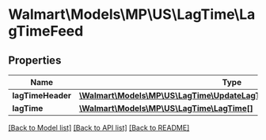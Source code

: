 # Walmart\Models\MP\US\LagTime\LagTimeFeed

## Properties

Name | Type | Description | Notes
------------ | ------------- | ------------- | -------------
**lagTimeHeader** | [**\Walmart\Models\MP\US\LagTime\UpdateLagTimeBulkRequestLagTimeHeader**](UpdateLagTimeBulkRequestLagTimeHeader.md) |  |
**lagTime** | [**\Walmart\Models\MP\US\LagTime\LagTime[]**](LagTime.md) |  | [optional]


[[Back to Model list]](./) [[Back to API list]](../../../../../README.md#supported-apis) [[Back to README]](../../../../../README.md)
